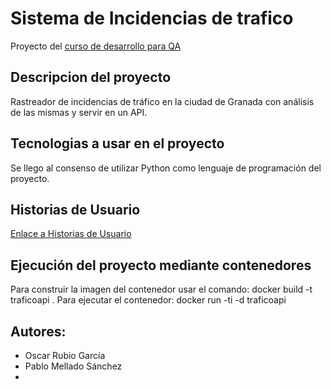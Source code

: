 # Sistema de Incidencias de trafico

Proyecto del [curso de desarrollo para QA](https://jj.github.io/curso-tdd)

## Descripcion del proyecto

Rastreador de incidencias de tráfico en la ciudad de Granada con análisis de las mismas y servir en un API.

## Tecnologias a usar en el proyecto

Se llego al consenso de utilizar Python como lenguaje de programación del proyecto.

## Historias de Usuario

[Enlace a Historias de Usuario]( https://github.com/Seminario-PGPI/Seminario-PGA/blob/master/HistoriasUsuario.md )

## Ejecución del proyecto mediante contenedores

Para construir la imagen del contenedor usar el comando:
docker build -t traficoapi .
Para ejecutar el contenedor:
docker run -ti -d traficoapi

## Autores:

 * Oscar Rubio García
 * Pablo Mellado Sánchez
 * 
 
